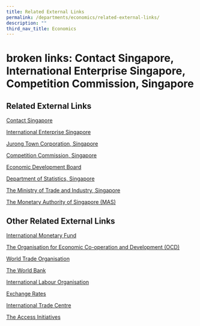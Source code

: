 ```yaml
---
title: Related External Links
permalink: /departments/economics/related-external-links/
description: ""
third_nav_title: Economics
---
```


# broken links: Contact Singapore, International Enterprise Singapore, Competition Commission, Singapore

Related External Links
----------------------


<a href="http://www.contactsingapore.org.sg/" target="_blank">Contact Singapore</a>

<a href="http://www.iesingapore.gov.sg/" target="_blank">International Enterprise Singapore</a>

<a href="http://www.jtc.gov.sg/Pages/default.aspx" target="_blank">Jurong Town Corporation, Singapore</a>

<a href="http://www.ccs.gov.sg/content/ccs/en.html" target="_blank">Competition Commission, Singapore</a>

<a href="http://www.edb.gov.sg/content/edb/en.html?cmpid=edb_en38" target="_blank">Economic Development Board</a>

<a href="http://www.singstat.gov.sg/" target="_blank">Department of Statistics, Singapore</a>

<a href="http://www.mti.gov.sg/Pages/home.aspx" target="_blank">The Ministry of Trade and Industry, Singapore</a>

<a href="http://www.mas.gov.sg/" target="_blank">The Monetary Authority of Singapore (MAS)</a>

**Other Related External Links**
--------------------------------

<a href="http://www.imf.org/" target="_blank">International Monetary Fund</a>

<a href="http://www.oecd.org/" target="_blank">The Organisation for Economic Co-operation and Development (OCD)</a>

<a href="http://www.wto.org/" target="_blank">World Trade Organisation</a>

<a href="http://www.worldbank.org/" target="_blank">The World Bank</a>

<a href="http://www.ilo.org/" target="_blank">International Labour Organisation</a>


<a href="http://www.x-rates.com/" target="_blank">Exchange Rates</a>

<a href="http://www.intracen.org/" target="_blank">International Trade Centre</a>

<a href="http://earthtrends.wri.org/" target="_blank">The Access Initiatives</a>